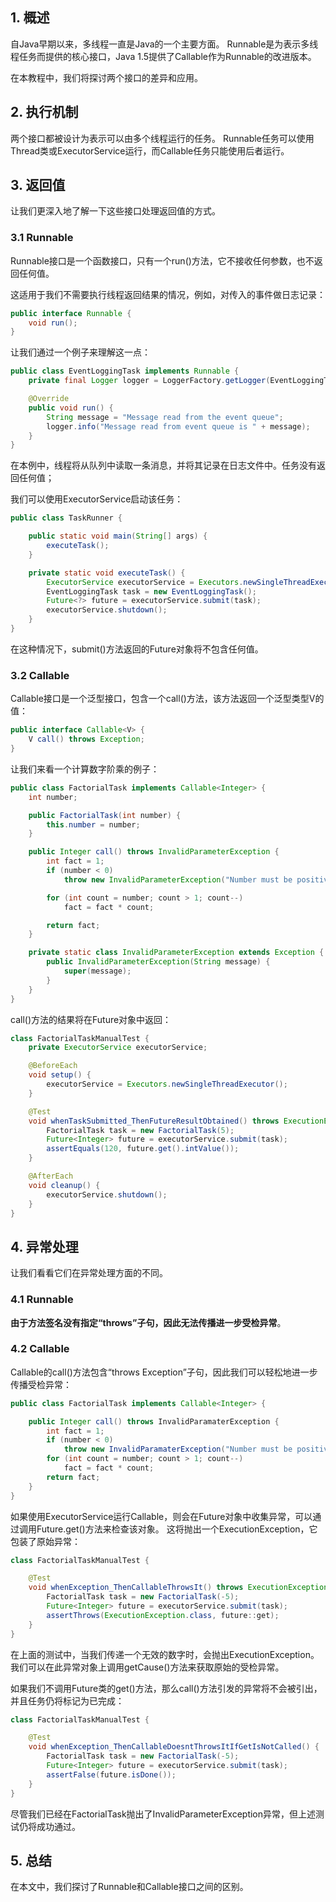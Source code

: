 ## 1. 概述

自Java早期以来，多线程一直是Java的一个主要方面。
Runnable是为表示多线程任务而提供的核心接口，Java 1.5提供了Callable作为Runnable的改进版本。

在本教程中，我们将探讨两个接口的差异和应用。

## 2. 执行机制

两个接口都被设计为表示可以由多个线程运行的任务。
Runnable任务可以使用Thread类或ExecutorService运行，而Callable任务只能使用后者运行。

## 3. 返回值

让我们更深入地了解一下这些接口处理返回值的方式。

### 3.1 Runnable

Runnable接口是一个函数接口，只有一个run()方法，它不接收任何参数，也不返回任何值。

这适用于我们不需要执行线程返回结果的情况，例如，对传入的事件做日志记录：

```java
public interface Runnable {
    void run();
}
```

让我们通过一个例子来理解这一点：

```java
public class EventLoggingTask implements Runnable {
    private final Logger logger = LoggerFactory.getLogger(EventLoggingTask.class);

    @Override
    public void run() {
        String message = "Message read from the event queue";
        logger.info("Message read from event queue is " + message);
    }
}
```

在本例中，线程将从队列中读取一条消息，并将其记录在日志文件中。任务没有返回任何值；

我们可以使用ExecutorService启动该任务：

```java
public class TaskRunner {

    public static void main(String[] args) {
        executeTask();
    }

    private static void executeTask() {
        ExecutorService executorService = Executors.newSingleThreadExecutor();
        EventLoggingTask task = new EventLoggingTask();
        Future<?> future = executorService.submit(task);
        executorService.shutdown();
    }
}
```

在这种情况下，submit()方法返回的Future对象将不包含任何值。

### 3.2 Callable

Callable接口是一个泛型接口，包含一个call()方法，该方法返回一个泛型类型V的值：

```java
public interface Callable<V> {
    V call() throws Exception;
}
```

让我们来看一个计算数字阶乘的例子：

```java
public class FactorialTask implements Callable<Integer> {
    int number;

    public FactorialTask(int number) {
        this.number = number;
    }

    public Integer call() throws InvalidParameterException {
        int fact = 1;
        if (number < 0)
            throw new InvalidParameterException("Number must be positive");

        for (int count = number; count > 1; count--)
            fact = fact * count;

        return fact;
    }

    private static class InvalidParameterException extends Exception {
        public InvalidParameterException(String message) {
            super(message);
        }
    }
}
```

call()方法的结果将在Future对象中返回：

```java
class FactorialTaskManualTest {
    private ExecutorService executorService;

    @BeforeEach
    void setup() {
        executorService = Executors.newSingleThreadExecutor();
    }

    @Test
    void whenTaskSubmitted_ThenFutureResultObtained() throws ExecutionException, InterruptedException {
        FactorialTask task = new FactorialTask(5);
        Future<Integer> future = executorService.submit(task);
        assertEquals(120, future.get().intValue());
    }

    @AfterEach
    void cleanup() {
        executorService.shutdown();
    }
}
```

## 4. 异常处理

让我们看看它们在异常处理方面的不同。

### 4.1 Runnable

**由于方法签名没有指定“throws”子句，因此无法传播进一步受检异常**。

### 4.2 Callable

Callable的call()方法包含“throws Exception”子句，因此我们可以轻松地进一步传播受检异常：

```java
public class FactorialTask implements Callable<Integer> {

    public Integer call() throws InvalidParamaterException {
        int fact = 1;
        if (number < 0)
            throw new InvalidParamaterException("Number must be positive");
        for (int count = number; count > 1; count--)
            fact = fact * count;
        return fact;
    }
}
```

如果使用ExecutorService运行Callable，则会在Future对象中收集异常，可以通过调用Future.get()方法来检查该对象。
这将抛出一个ExecutionException，它包装了原始异常：

```java
class FactorialTaskManualTest {

    @Test
    void whenException_ThenCallableThrowsIt() throws ExecutionException, InterruptedException {
        FactorialTask task = new FactorialTask(-5);
        Future<Integer> future = executorService.submit(task);
        assertThrows(ExecutionException.class, future::get);
    }
}
```

在上面的测试中，当我们传递一个无效的数字时，会抛出ExecutionException。
我们可以在此异常对象上调用getCause()方法来获取原始的受检异常。

如果我们不调用Future类的get()方法，那么call()方法引发的异常将不会被引出，并且任务仍将标记为已完成：

```java
class FactorialTaskManualTest {

    @Test
    void whenException_ThenCallableDoesntThrowsItIfGetIsNotCalled() {
        FactorialTask task = new FactorialTask(-5);
        Future<Integer> future = executorService.submit(task);
        assertFalse(future.isDone());
    }
}
```

尽管我们已经在FactorialTask抛出了InvalidParameterException异常，但上述测试仍将成功通过。

## 5. 总结

在本文中，我们探讨了Runnable和Callable接口之间的区别。